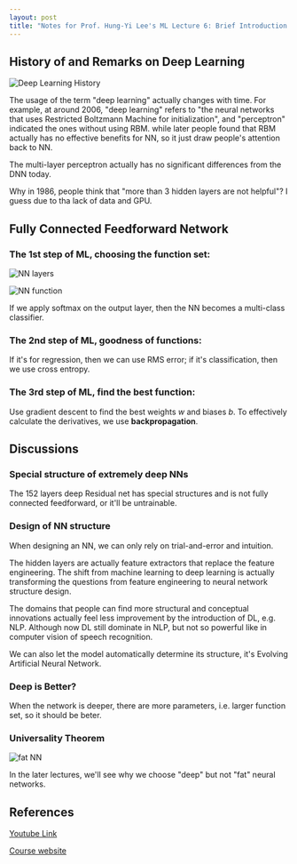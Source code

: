 ```yaml
---
layout: post
title: "Notes for Prof. Hung-Yi Lee's ML Lecture 6: Brief Introduction to Deep Learning"
---
```


## History of and Remarks on Deep Learning

![Deep Learning History](https://baliuzeger.github.io/sjl/assets/images/HYL_ML_06/DL-history.png)

The usage of the  term "deep learning" actually changes with time. For example, at around 2006, "deep learning" refers to "the neural networks that uses Restricted Boltzmann Machine for initialization", and "perceptron" indicated the ones without using RBM. while later people found that RBM actually has no effective benefits for NN, so it just draw people's attention back to NN.

The multi-layer perceptron actually has no significant differences from the DNN today.

Why in 1986, people think that "more than 3 hidden layers are not helpful"? I guess due to tha lack of data and GPU.

## Fully Connected Feedforward Network

### The 1st step of ML, choosing the function set:

![NN layers](https://baliuzeger.github.io/sjl/assets/images/HYL_ML_06/NN-layers.png)

![NN function](https://baliuzeger.github.io/sjl/assets/images/HYL_ML_06/NN-function.png)

If we apply softmax on the output layer, then the NN becomes a multi-class classifier.

### The 2nd step of ML, goodness of functions:

If it's for regression, then we can use RMS error; if it's classification, then we use cross entropy.

### The 3rd step of ML, find the best function:

Use gradient descent to find the best weights $w$ and biases $b$. To effectively calculate the derivatives, we use **backpropagation**.

## Discussions

### Special structure of extremely deep NNs

The 152 layers deep Residual net has special structures and is not fully connected feedforward, or it'll be untrainable.

### Design of NN structure

When designing an NN, we can only rely on trial-and-error and intuition.

The hidden layers are actually feature extractors that replace the feature engineering. The shift from machine learning to deep learning is actually transforming the questions from feature engineering to neural network structure design.

The domains that people can find more structural and conceptual innovations actually feel less improvement by the introduction of DL, e.g. NLP. Although now DL still dominate in NLP, but not so powerful like in computer vision of speech recognition.

We can also let the model automatically determine its structure, it's Evolving Artificial Neural Network.

### Deep is Better?

When the network is deeper, there are more parameters, i.e. larger function set, so it should be beter.

### Universality Theorem

![fat NN](https://baliuzeger.github.io/sjl/assets/images/HYL_ML_06/fat.png)

In the later lectures, we'll see why we choose "deep" but not "fat" neural networks.

## References
[Youtube Link](https://youtube.com/playlist?list=PLJV_el3uVTsPy9oCRY30oBPNLCo89yu49)

[Course website](http://speech.ee.ntu.edu.tw/~tlkagk/courses_ML17_2.html)
